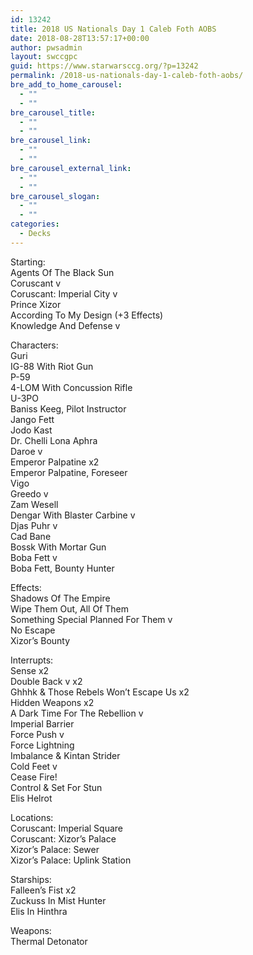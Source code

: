 ```yaml
---
id: 13242
title: 2018 US Nationals Day 1 Caleb Foth AOBS
date: 2018-08-28T13:57:17+00:00
author: pwsadmin
layout: swccgpc
guid: https://www.starwarsccg.org/?p=13242
permalink: /2018-us-nationals-day-1-caleb-foth-aobs/
bre_add_to_home_carousel:
  - ""
  - ""
bre_carousel_title:
  - ""
  - ""
bre_carousel_link:
  - ""
  - ""
bre_carousel_external_link:
  - ""
  - ""
bre_carousel_slogan:
  - ""
  - ""
categories:
  - Decks
---
```

Starting:  
Agents Of The Black Sun  
Coruscant v  
Coruscant: Imperial City v  
Prince Xizor  
According To My Design (+3 Effects)  
Knowledge And Defense v

Characters:  
Guri  
IG-88 With Riot Gun  
P-59  
4-LOM With Concussion Rifle  
U-3PO  
Baniss Keeg, Pilot Instructor  
Jango Fett  
Jodo Kast  
Dr. Chelli Lona Aphra  
Daroe v  
Emperor Palpatine x2  
Emperor Palpatine, Foreseer  
Vigo  
Greedo v  
Zam Wesell  
Dengar With Blaster Carbine v  
Djas Puhr v  
Cad Bane  
Bossk With Mortar Gun  
Boba Fett v  
Boba Fett, Bounty Hunter

Effects:  
Shadows Of The Empire  
Wipe Them Out, All Of Them  
Something Special Planned For Them v  
No Escape  
Xizor’s Bounty

Interrupts:  
Sense x2  
Double Back v x2  
Ghhhk & Those Rebels Won’t Escape Us x2  
Hidden Weapons x2  
A Dark Time For The Rebellion v  
Imperial Barrier  
Force Push v  
Force Lightning  
Imbalance & Kintan Strider  
Cold Feet v  
Cease Fire!  
Control & Set For Stun  
Elis Helrot

Locations:  
Coruscant: Imperial Square  
Coruscant: Xizor’s Palace  
Xizor’s Palace: Sewer  
Xizor’s Palace: Uplink Station

Starships:  
Falleen’s Fist x2  
Zuckuss In Mist Hunter  
Elis In Hinthra

Weapons:  
Thermal Detonator